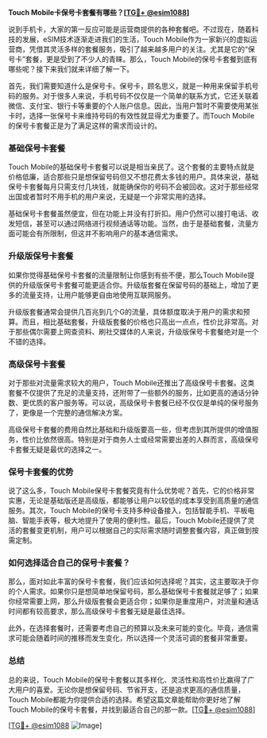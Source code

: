 **Touch Mobile卡保号卡套餐有哪些？[[TG💪+ @esim1088](https://t.me/s/esim1088)]**

说到手机卡，大家的第一反应可能是运营商提供的各种套餐吧。不过现在，随着科技的发展，eSIM技术逐渐走进我们的生活，Touch Mobile作为一家新兴的虚拟运营商，凭借其灵活多样的套餐服务，吸引了越来越多用户的关注。尤其是它的“保号卡”套餐，更是受到了不少人的青睐。那么，Touch Mobile的保号卡套餐到底有哪些呢？接下来我们就来详细了解一下。

首先，我们需要知道什么是保号卡。保号卡，顾名思义，就是一种用来保留手机号码的服务。对于很多人来说，手机号码不仅仅是一个简单的联系方式，它还关联着微信、支付宝、银行卡等重要的个人账户信息。因此，当用户暂时不需要使用某张卡时，选择一张保号卡来维持号码的有效性就显得尤为重要了。而Touch Mobile的保号卡套餐正是为了满足这样的需求而设计的。

### **基础保号卡套餐**

Touch Mobile的基础保号卡套餐可以说是相当亲民了。这个套餐的主要特点就是价格低廉，适合那些只是想保留号码但又不想花费太多钱的用户。具体来说，基础保号卡套餐每月只需支付几块钱，就能确保你的号码不会被回收。这对于那些经常出国或者暂时不用手机的用户来说，无疑是一个非常实用的选择。

基础保号卡套餐虽然便宜，但在功能上并没有打折扣。用户仍然可以接打电话、收发短信，甚至可以通过网络进行视频通话等功能。当然，由于是基础套餐，流量方面可能会有所限制，但这并不影响用户的基本通信需求。

### **升级版保号卡套餐**

如果你觉得基础保号卡套餐的流量限制让你感到有些不便，那么Touch Mobile提供的升级版保号卡套餐可能更适合你。升级版套餐在保留号码的基础上，增加了更多的流量支持，让用户能够更自由地使用互联网服务。

升级版套餐通常会提供几百兆到几个G的流量，具体额度取决于用户的需求和预算。而且，相比基础套餐，升级版套餐的价格也只高出一点点，性价比非常高。对于那些偶尔需要上网查资料、刷社交媒体的人来说，升级版保号卡套餐绝对是一个不错的选择。

### **高级保号卡套餐**

对于那些对流量需求较大的用户，Touch Mobile还推出了高级保号卡套餐。这类套餐不仅提供了充足的流量支持，还附带了一些额外的服务，比如更高的通话分钟数、更优质的客户服务等。可以说，高级保号卡套餐已经不仅仅是单纯的保号服务了，更像是一个完整的通信解决方案。

高级保号卡套餐的费用自然比基础和升级版要高一些，但考虑到其所提供的增值服务，性价比依然很高。特别是对于商务人士或经常需要出差的人群而言，高级保号卡套餐无疑是最优的选择之一。

### **保号卡套餐的优势**

说了这么多，Touch Mobile保号卡套餐究竟有什么优势呢？首先，它的价格非常实惠，无论是基础版还是高级版，都能够让用户以较低的成本享受到高质量的通信服务。其次，Touch Mobile的保号卡支持多种设备接入，包括智能手机、平板电脑、智能手表等，极大地提升了使用的便利性。最后，Touch Mobile还提供了灵活的套餐变更机制，用户可以根据自己的实际需求随时调整套餐内容，真正做到按需定制。

### **如何选择适合自己的保号卡套餐？**

那么，面对如此丰富的保号卡套餐，我们应该如何选择呢？其实，这主要取决于你的个人需求。如果你只是想简单地保留号码，那么基础保号卡套餐就足够了；如果你经常需要上网，那么升级版套餐会更适合你；如果你是重度用户，对流量和通话时间都有较高要求，那么高级保号卡套餐无疑是最佳选择。

此外，在选择套餐时，还需要考虑自己的预算以及未来可能的变化。毕竟，通信需求可能会随着时间的推移而发生变化，所以选择一个灵活可调的套餐非常重要。

### **总结**

总的来说，Touch Mobile的保号卡套餐以其多样化、灵活性和高性价比赢得了广大用户的喜爱。无论你是想保留号码、节省开支，还是追求更高的通信质量，Touch Mobile都能为你提供合适的选择。希望这篇文章能帮助你更好地了解Touch Mobile的保号卡套餐，并找到最适合自己的那一款。[[TG💪+ @esim1088](https://t.me/s/esim1088)]

[[TG💪+ @esim1088](https://t.me/s/esim1088) ![Image](https://i.postimg.cc/4NQfJmqS/Snipaste-2025-05-13-00-14-12.png)]